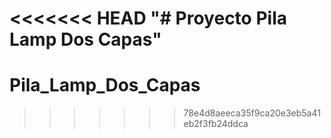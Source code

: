 <<<<<<< HEAD
"# Proyecto Pila Lamp Dos Capas" 
=======
# Pila_Lamp_Dos_Capas
>>>>>>> 78e4d8aeeca35f9ca20e3eb5a41eb2f3fb24ddca

